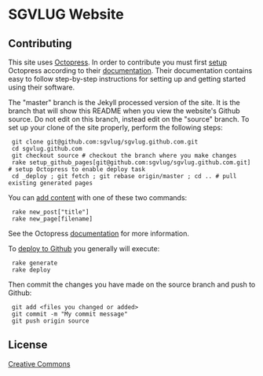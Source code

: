 # SGVLUG Website

## Contributing

This site uses [Octopress](http://octopress.org/). In order to contribute you must first [setup](http://octopress.org/docs/setup/) Octopress according to their [documentation](http://octopress.org/docs/). Their documentation contains easy to follow step-by-step instructions for setting up and getting started using their software.

The "master" branch is the Jekyll processed version of the site. It is the branch that will show this README when you view the website's Github source. Do not edit on this branch, instead edit on the "source" branch. To set up your clone of the site properly, perform the following steps:

     git clone git@github.com:sgvlug/sgvlug.github.com.git
     cd sgvlug.github.com
     git checkout source # checkout the branch where you make changes
     rake setup_github_pages[git@github.com:sgvlug/sgvlug.github.com.git] # setup Octopress to enable deploy task
     cd _deploy ; git fetch ; git rebase origin/master ; cd .. # pull existing generated pages

You can [add content](http://octopress.org/docs/blogging/) with one of these two commands:

     rake new_post["title"]
     rake new_page[filename]

See the Octopress [documentation](http://octopress.org/docs/) for more information.

To [deploy to Github](http://octopress.org/docs/deploying/github/) you generally will execute:

     rake generate
     rake deploy

Then commit the changes you have made on the source branch and push to Github:

     git add <files you changed or added>
     git commit -m "My commit message"
     git push origin source

## License

[Creative Commons](http://creativecommons.org/licenses/by-nc-sa/3.0/)
